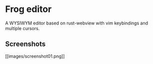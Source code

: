 # Frog editor

A WYSIWYM editor based on rust-webview with vim keybindings and multiple cursors.

## Screenshots

[[images/screenshot01.png]]
